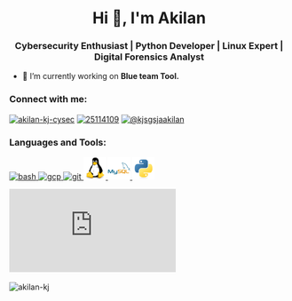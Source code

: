 <h1 align="center">Hi 👋, I'm Akilan</h1>
<h3 align="center">Cybersecurity Enthusiast | Python Developer | Linux Expert | Digital Forensics Analyst</h3>

- 🔭 I’m currently working on **Blue team Tool.**

<h3 align="left">Connect with me:</h3>
<p align="left">
<a href="https://linkedin.com/in/akilan-kj-cysec" target="blank"><img align="center" src="https://raw.githubusercontent.com/rahuldkjain/github-profile-readme-generator/master/src/images/icons/Social/linked-in-alt.svg" alt="akilan-kj-cysec" height="30" width="40" /></a>
<a href="https://stackoverflow.com/users/25114109" target="blank"><img align="center" src="https://raw.githubusercontent.com/rahuldkjain/github-profile-readme-generator/master/src/images/icons/Social/stack-overflow.svg" alt="25114109" height="30" width="40" /></a>
<a href="https://medium.com/@kjsgsjaakilan" target="blank"><img align="center" src="https://raw.githubusercontent.com/rahuldkjain/github-profile-readme-generator/master/src/images/icons/Social/medium.svg" alt="@kjsgsjaakilan" height="30" width="40" /></a>
</p>

<h3 align="left">Languages and Tools:</h3>
<p align="left"> <a href="https://www.gnu.org/software/bash/" target="_blank" rel="noreferrer"> <img src="https://www.vectorlogo.zone/logos/gnu_bash/gnu_bash-icon.svg" alt="bash" width="40" height="40"/> </a> <a href="https://cloud.google.com" target="_blank" rel="noreferrer"> <img src="https://www.vectorlogo.zone/logos/google_cloud/google_cloud-icon.svg" alt="gcp" width="40" height="40"/> </a> <a href="https://git-scm.com/" target="_blank" rel="noreferrer"> <img src="https://www.vectorlogo.zone/logos/git-scm/git-scm-icon.svg" alt="git" width="40" height="40"/> </a> <a href="https://www.linux.org/" target="_blank" rel="noreferrer"> <img src="https://raw.githubusercontent.com/devicons/devicon/master/icons/linux/linux-original.svg" alt="linux" width="40" height="40"/> </a> <a href="https://www.mysql.com/" target="_blank" rel="noreferrer"> <img src="https://raw.githubusercontent.com/devicons/devicon/master/icons/mysql/mysql-original-wordmark.svg" alt="mysql" width="40" height="40"/> </a> <a href="https://www.python.org" target="_blank" rel="noreferrer"> <img src="https://raw.githubusercontent.com/devicons/devicon/master/icons/python/python-original.svg" alt="python" width="40" height="40"/> </a> </p>
<iframe src="https://tryhackme.com/api/v2/badges/public-profile?userPublicId=2193889" style='border:none;'></iframe>
<p><img align="center" src="https://github-readme-stats.vercel.app/api/top-langs?username=akilan-kj&show_icons=true&theme=tokyonight&locale=en&layout=compact" alt="akilan-kj" /></p>
